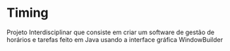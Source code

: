 # Timing
Projeto Interdisciplinar que consiste em criar um software de gestão de horários e tarefas feito em Java usando a interface gráfica WindowBuilder
